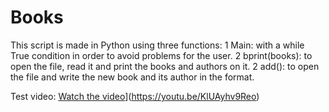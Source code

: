# Books

This script is made in Python using three functions:
1 Main: with a while True condition in order to avoid problems for the user.
2 bprint(books): to open the file, read it and print the books and authors on it.
2 add(): to open the file and write the new book and its author in the format.

Test video:
[Watch the video]([https://img.youtube.com/vi/KlUAyhv9Reo/maxresdefault.jpg])](https://youtu.be/KlUAyhv9Reo)
